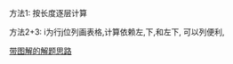方法1: 按长度逐层计算

方法2+3: i为行j位列画表格,计算依赖左,下,和左下,
可以列便利, 



[带图解的解题思路](https://leetcode.cn/problems/longest-palindromic-subsequence/solution/zi-xu-lie-wen-ti-tong-yong-si-lu-zui-chang-hui-wen/)